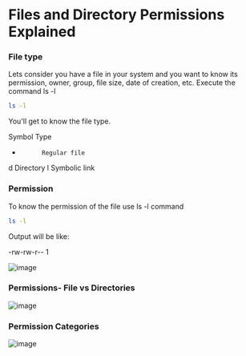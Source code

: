<h1>Files and Directory Permissions Explained</h1>

<h3>File type</h3>
Lets consider you have a file in your system and you want to know its permission, owner, group, file size, date of creation, etc.
Execute the command ls -l

```sh
ls -l
```

You'll get to know the file type.

Symbol      Type
-           Regular file
d           Directory
l           Symbolic link

<h3>Permission</h3>
To know the permission of the file use ls -l command

```sh
ls -l
```
Output will be like:

-rw-rw-r--  1   <user>   <group>  <filesize>  <Created Date>  <Created Time>  <Name of File>
  
![image](https://user-images.githubusercontent.com/50689175/129441824-45ee9af0-2028-41be-b073-2fa4d454b8ae.png)
  
  
<h3>Permissions- File vs Directories</h3>
  
![image](https://user-images.githubusercontent.com/50689175/129442435-4baf28b2-b66a-4745-84fd-4186bbaad452.png)

      
<h3>Permission Categories</h3>
  
  ![image](https://user-images.githubusercontent.com/50689175/129442005-2b887e0f-4fcc-4877-9938-b1bf26dec989.png)

  
